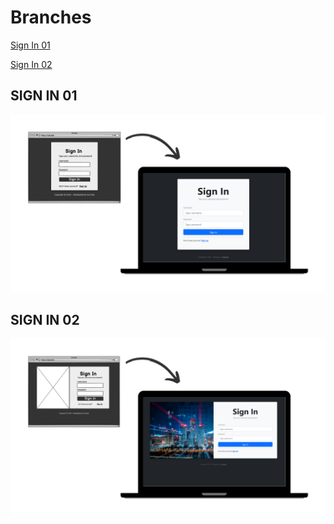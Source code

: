 # Branches

[Sign In 01](https://github.com/janzenfaidiban/sign-in-bootstrap5/tree/sign-in-01)

[Sign In 02](https://github.com/janzenfaidiban/sign-in-bootstrap5/tree/sign-in-02)


## SIGN IN 01

![Screenshot](https://github.com/janzenfaidiban/sign-in-bootstrap5/blob/sign-in-01/final-sign-in-1.png?raw=true)

## SIGN IN 02

![Screenshot](https://github.com/janzenfaidiban/sign-in-bootstrap5/blob/sign-in-02/final-sign-in-2.png?raw=true)